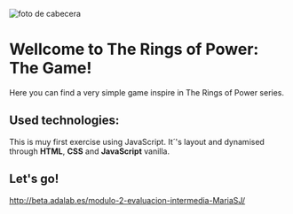 ![foto de cabecera](https://as01.epimg.net/meristation/imagenes/2022/10/21/reportajes/1666351001_757559_1666360961_noticia_normal.jpg)
# Wellcome to The Rings of Power: The Game!
Here you can find a very simple game inspire in The Rings of Power series. 
## Used technologies:
This is muy first exercise using JavaScript. It´'s layout and dynamised through **HTML**, **CSS** and **JavaScript** vanilla.
## Let's go!
http://beta.adalab.es/modulo-2-evaluacion-intermedia-MariaSJ/
